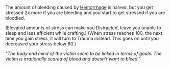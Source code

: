 The amount of bleeding caused by [Hemorrhage](https://github.com/TheNarrator-II/II-Database/blob/main/Theories/Status%20Effects/Hemorrhage.md) is halved, but you get stressed 2x more if you are bleeding and you start to get stressed if you are bloodied.

(Elevated amounts of stress can make you Distracted, leave you unable to sleep and less efficient while crafting.)
(When stress reaches 100, the next time you gain stress, it will turn to Trauma instead. This goes on until you decreased your stress below 60.)

*"The body and mind of the victim seem to be linked in terms of goals. The victim is irrationally scared of blood and doesn't want to bleed."*